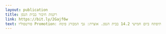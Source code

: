 ```yaml
---
layout: publication
title: רקמת חיבור בבית הנסן
link: https://bit.ly/2Gajf6w
text: פורטפוליו Promotion: התערוכה רקמת חיבור, שמבקשת לפעול כמעין רקמת חיבור במציאות של סכסוך ושל הפרדה, תיפתח ביום חמישי 14.2 בבית הנסן. אוצרת: גבי המבורג פימה
---
```

